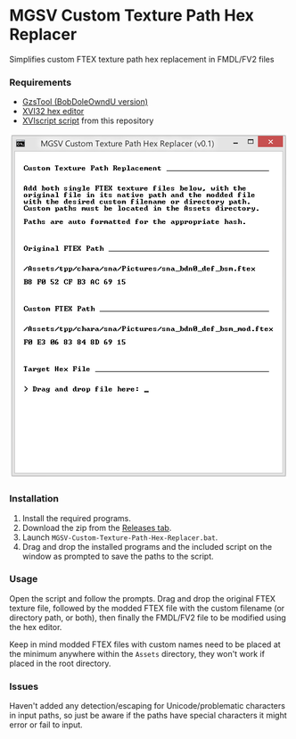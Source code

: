 # MGSV Custom Texture Path Hex Replacer

Simplifies custom FTEX texture path hex replacement in FMDL/FV2 files

### Requirements

- [GzsTool (BobDoleOwndU version)](https://github.com/BobDoleOwndU/GzsTool/releases)
- [XVI32 hex editor](http://www.chmaas.handshake.de/delphi/freeware/xvi32/xvi32.htm)
- [XVIscript script](https://raw.githubusercontent.com/chocmake/MGSV-Custom-Texture-Path-Hex-Replacer/master/HexRepl.xsc) from this repository

![Screenshot](https://raw.githubusercontent.com/chocmake/MGSV-Custom-Texture-Path-Hex-Replacer/master/Screenshot.png)

### Installation

1. Install the required programs.
2. Download the zip from the [Releases tab](github.com/chocmake/MGSV-Custom-Texture-Path-Hex-Replacer/releases/).
3. Launch `MGSV-Custom-Texture-Path-Hex-Replacer.bat`.
4. Drag and drop the installed programs and the included script on the window as prompted to save the paths to the script.

### Usage

Open the script and follow the prompts. Drag and drop the original FTEX texture file, followed by the modded FTEX file with the custom filename (or directory path, or both), then finally the FMDL/FV2 file to be modified using the hex editor.

Keep in mind modded FTEX files with custom names need to be placed at the minimum anywhere within the `Assets` directory, they won't work if placed in the root directory.

### Issues

Haven't added any detection/escaping for Unicode/problematic characters in input paths, so just be aware if the paths have special characters it might error or fail to input.
